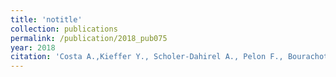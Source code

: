 ```yaml
---
title: 'notitle'
collection: publications
permalink: /publication/2018_pub075
year: 2018
citation: 'Costa A.,Kieffer Y., Scholer-Dahirel A., Pelon F., Bourachot B., Cardon M., Sirven P., Magagna I., Fuhrmann L., Bernard C., Bonneau C., Kondratova M., Kuperstein I., Zinovyev A., Givel A.-M., Parrini M.-C., Soumelis V., Vincent-Salomon A., Mechta-Grigoriou F. Fibroblast heterogeneity and immunosuppressive environment in human breast cancer. 2018. <i>Cancer Cell</i> 33(3):463-479.e10.'
---
```

